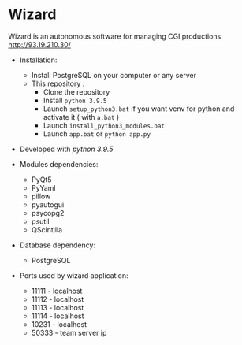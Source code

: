 # Wizard

Wizard is an autonomous software for managing CGI productions.
http://93.19.210.30/

* Installation:
	* Install PostgreSQL on your computer or any server
	* This repository :
		* Clone the repository
		* Install `python 3.9.5`
		* Launch `setup_python3.bat` if you want venv for python and activate it ( with `a.bat` )
		* Launch `install_python3_modules.bat`
		* Launch `app.bat` or `python app.py`

* Developed with _python 3.9.5_

* Modules dependencies:
	* PyQt5
	* PyYaml
	* pillow
	* pyautogui
	* psycopg2
	* psutil
	* QScintilla

* Database dependency:
	* PostgreSQL

* Ports used by wizard application:
	* 11111 - localhost
	* 11112 - localhost
	* 11113 - localhost
	* 11114 - localhost
	* 10231 - localhost
	* 50333 - team server ip
